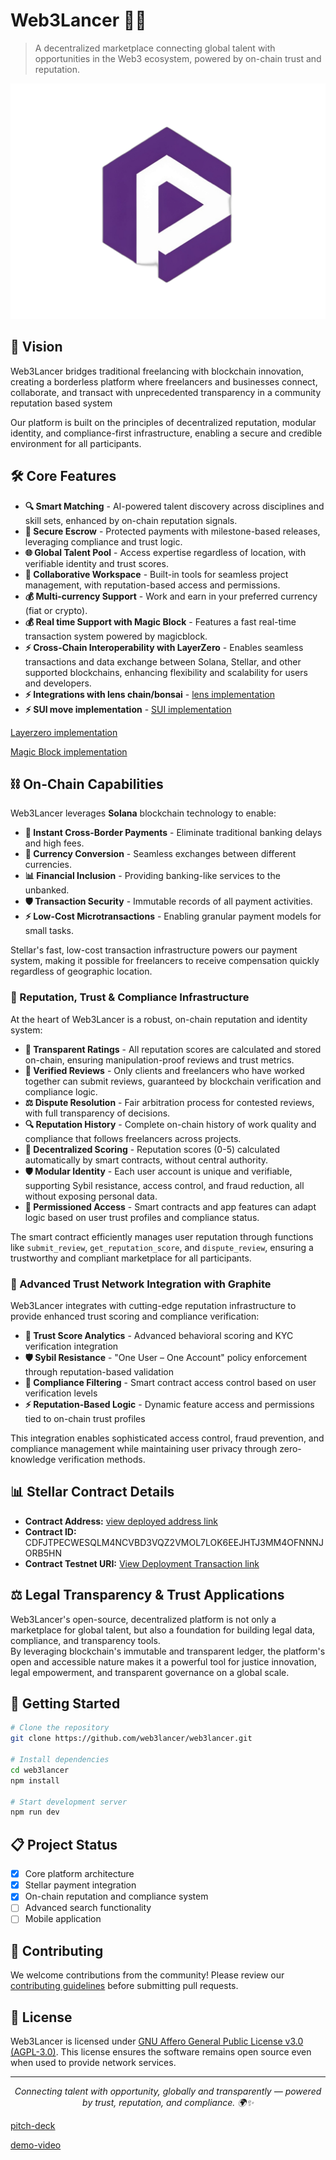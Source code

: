 # Web3Lancer 🚀✨

> A decentralized marketplace connecting global talent with opportunities in the Web3 ecosystem, powered by on-chain trust and reputation.

<p align="center">
  <img src="public/logo/web3lancer.jpg" alt="Web3Lancer Logo">
</p>

## 🌟 Vision
 
Web3Lancer bridges traditional freelancing with blockchain innovation, creating a borderless platform where freelancers and businesses connect, collaborate, and transact with unprecedented transparency in a community reputation based system

Our platform is built on the principles of decentralized reputation, modular identity, and compliance-first infrastructure, enabling a secure and credible environment for all participants.

## 🛠️ Core Features

- **🔍 Smart Matching** - AI-powered talent discovery across disciplines and skill sets, enhanced by on-chain reputation signals.
- **🔐 Secure Escrow** - Protected payments with milestone-based releases, leveraging compliance and trust logic.
- **🌐 Global Talent Pool** - Access expertise regardless of location, with verifiable identity and trust scores.
- **🤝 Collaborative Workspace** - Built-in tools for seamless project management, with reputation-based access and permissions.
- **💰 Multi-currency Support** - Work and earn in your preferred currency (fiat or crypto).
- **💰 Real time Support with Magic Block** - Features a fast real-time transaction system powered by magicblock.
- **⚡ Cross-Chain Interoperability with LayerZero** - Enables seamless transactions and data exchange between Solana, Stellar, and other supported blockchains, enhancing flexibility and scalability for users and developers.
- **⚡ Integrations with lens chain/bonsai** - [lens implementation](https://github.com/web3lancer/lenscontract.git)
- **⚡ SUI move implementation** - [SUI implementation](https://github.com/web3lancer/suicontract.git)

[Layerzero implementation](https://github.com/web3lancer/zeroints)

[Magic Block implementation](https://github.com/web3lancer/lancertransfer)

## ⛓️ On-Chain Capabilities

Web3Lancer leverages **Solana** blockchain technology to enable:

- **💸 Instant Cross-Border Payments** - Eliminate traditional banking delays and high fees.
- **🔄 Currency Conversion** - Seamless exchanges between different currencies.
- **📊 Financial Inclusion** - Providing banking-like services to the unbanked.
- **🛡️ Transaction Security** - Immutable records of all payment activities.
- **⚡ Low-Cost Microtransactions** - Enabling granular payment models for small tasks.

Stellar's fast, low-cost transaction infrastructure powers our payment system, making it possible for freelancers to receive compensation quickly regardless of geographic location.

### 🌟 Reputation, Trust & Compliance Infrastructure

At the heart of Web3Lancer is a robust, on-chain reputation and identity system:

- **💯 Transparent Ratings** - All reputation scores are calculated and stored on-chain, ensuring manipulation-proof reviews and trust metrics.
- **👥 Verified Reviews** - Only clients and freelancers who have worked together can submit reviews, guaranteed by blockchain verification and compliance logic.
- **⚖️ Dispute Resolution** - Fair arbitration process for contested reviews, with full transparency of decisions.
- **🔍 Reputation History** - Complete on-chain history of work quality and compliance that follows freelancers across projects.
- **🧮 Decentralized Scoring** - Reputation scores (0-5) calculated automatically by smart contracts, without central authority.
- **🛡️ Modular Identity** - Each user account is unique and verifiable, supporting Sybil resistance, access control, and fraud reduction, all without exposing personal data.
- **🔗 Permissioned Access** - Smart contracts and app features can adapt logic based on user trust profiles and compliance status.

The smart contract efficiently manages user reputation through functions like `submit_review`, `get_reputation_score`, and `dispute_review`, ensuring a trustworthy and compliant marketplace for all participants.

### 🔗 Advanced Trust Network Integration with Graphite

Web3Lancer integrates with cutting-edge reputation infrastructure to provide enhanced trust scoring and compliance verification:

- **🎯 Trust Score Analytics** - Advanced behavioral scoring and KYC verification integration
- **🛡️ Sybil Resistance** - "One User – One Account" policy enforcement through reputation-based validation
- **🔐 Compliance Filtering** - Smart contract access control based on user verification levels
- **⚡ Reputation-Based Logic** - Dynamic feature access and permissions tied to on-chain trust profiles

This integration enables sophisticated access control, fraud prevention, and compliance management while maintaining user privacy through zero-knowledge verification methods.

## 📊 Stellar Contract Details

- **Contract Address:** [view deployed address link](https://stellar.expert/explorer/testnet/contract/CDFJTPECWESQLM4NCVBD3VQZ2VMOL7LOK6EEJHTJ3MM4OFNNNJORB5HN)
- **Contract ID:** CDFJTPECWESQLM4NCVBD3VQZ2VMOL7LOK6EEJHTJ3MM4OFNNNJORB5HN
- **Contract Testnet URI:** [View Deployment Transaction link](https://stellar.expert/explorer/testnet/tx/3ec143da28658ea3f09b5412b45a00a142ab091106ec82d6e6df8ffa49440ffc)

## ⚖️ Legal Transparency & Trust Applications

Web3Lancer's open-source, decentralized platform is not only a marketplace for global talent, but also a foundation for building legal data, compliance, and transparency tools.  
By leveraging blockchain's immutable and transparent ledger, the platform's open and accessible nature makes it a powerful tool for justice innovation, legal empowerment, and transparent governance on a global scale.

## 🚀 Getting Started

```bash
# Clone the repository
git clone https://github.com/web3lancer/web3lancer.git

# Install dependencies
cd web3lancer
npm install

# Start development server
npm run dev
```

## 📋 Project Status

- [x] Core platform architecture
- [x] Stellar payment integration
- [x] On-chain reputation and compliance system
- [ ] Advanced search functionality
- [ ] Mobile application

## 👥 Contributing

We welcome contributions from the community! Please review our [contributing guidelines](CONTRIBUTING.md) before submitting pull requests.

## 📜 License

Web3Lancer is licensed under [GNU Affero General Public License v3.0 (AGPL-3.0)](LICENSE). This license ensures the software remains open source even when used to provide network services.

---

<p align="center">
  <i>Connecting talent with opportunity, globally and transparently — powered by trust, reputation, and compliance. 🌍✨</i>
</p>

[pitch-deck](https://doc.storydoc.ai/tgKIKu)

[demo-video](https://youtube.com/watch?v=VwpeeR8MMG8)